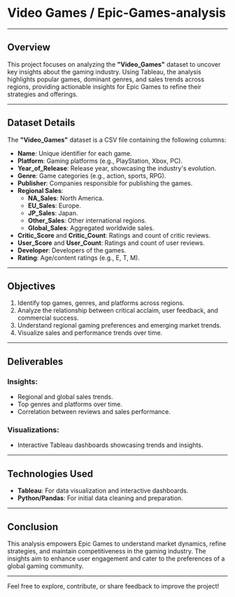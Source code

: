 # Video Games / Epic-Games-analysis

---

## **Overview**
This project focuses on analyzing the **"Video_Games"** dataset to uncover key insights about the gaming industry. Using Tableau, the analysis highlights popular games, dominant genres, and sales trends across regions, providing actionable insights for Epic Games to refine their strategies and offerings.

---

## **Dataset Details**
The **"Video_Games"** dataset is a CSV file containing the following columns:

- **Name**: Unique identifier for each game.
- **Platform**: Gaming platforms (e.g., PlayStation, Xbox, PC).
- **Year_of_Release**: Release year, showcasing the industry's evolution.
- **Genre**: Game categories (e.g., action, sports, RPG).
- **Publisher**: Companies responsible for publishing the games.
- **Regional Sales**:
  - **NA_Sales**: North America.
  - **EU_Sales**: Europe.
  - **JP_Sales**: Japan.
  - **Other_Sales**: Other international regions.
  - **Global_Sales**: Aggregated worldwide sales.
- **Critic_Score** and **Critic_Count**: Ratings and count of critic reviews.
- **User_Score** and **User_Count**: Ratings and count of user reviews.
- **Developer**: Developers of the games.
- **Rating**: Age/content ratings (e.g., E, T, M).

---

## **Objectives**
1. Identify top games, genres, and platforms across regions.
2. Analyze the relationship between critical acclaim, user feedback, and commercial success.
3. Understand regional gaming preferences and emerging market trends.
4. Visualize sales and performance trends over time.

---

## **Deliverables**
### **Insights**:
- Regional and global sales trends.
- Top genres and platforms over time.
- Correlation between reviews and sales performance.

### **Visualizations**:
- Interactive Tableau dashboards showcasing trends and insights.

---

## **Technologies Used**
- **Tableau**: For data visualization and interactive dashboards.
- **Python/Pandas**: For initial data cleaning and preparation.

---

## **Conclusion**
This analysis empowers Epic Games to understand market dynamics, refine strategies, and maintain competitiveness in the gaming industry. The insights aim to enhance user engagement and cater to the preferences of a global gaming community.

---

Feel free to explore, contribute, or share feedback to improve the project!
